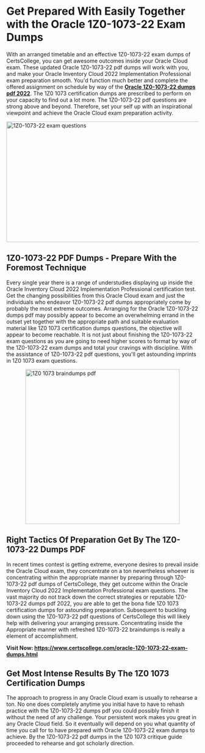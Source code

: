 <h1><strong>Get Prepared With Easily Together with the Oracle 1Z0-1073-22 Exam Dumps&nbsp;</strong></h1>
<p><span style="font-weight: 400;">With an arranged timetable and an effective  1Z0-1073-22 exam dumps of CertsCollege, you can get awesome outcomes inside your Oracle Cloud exam. These updated Oracle 1Z0-1073-22 pdf dumps will work with you, and make your Oracle Inventory Cloud 2022 Implementation Professional exam preparation smooth. You'd function much better and complete the offered assignment on schedule by way of the <strong><a href="https://www.certscollege.com/oracle-1Z0-1073-22-exam-dumps.html">Oracle 1Z0-1073-22 dumps pdf 2022</a></strong>. The 1Z0 1073 certification dumps are prescribed to perform on your capacity to find out a lot more. The  1Z0-1073-22 pdf questions are strong above and beyond. Therefore, set your self up with an inspirational viewpoint and achieve the Oracle Cloud exam preparation activity.&nbsp;</span></p>
<p><span style="font-weight: 400;"><img style="display: block; margin-left: auto; margin-right: auto;" src="https://i.ibb.co/CPDK3ps/Yellow-and-Blue-Initiative-Blog-Banner.png" alt="1Z0-1073-22 exam questions" width="559" height="315" /></span></p>
<h2><strong>1Z0-1073-22 PDF Dumps - Prepare With the Foremost Technique</strong></h2>
<p><span style="font-weight: 400;">Every single year there is a range of understudies displaying up inside the Oracle Inventory Cloud 2022 Implementation Professional certification test. Get the changing possibilities from this Oracle Cloud exam and just the individuals who endeavor 1Z0-1073-22 pdf dumps appropriately come by probably the most extreme outcomes. Arranging for the Oracle 1Z0-1073-22 dumps pdf may possibly appear to become an overwhelming errand in the outset yet together with the appropriate path and suitable evaluation material like 1Z0 1073 certification dumps questions, the objective will appear to become reachable. It is not just about finishing the 1Z0-1073-22 exam questions as you are going to need higher scores to format by way of the 1Z0-1073-22 exam dumps and total your cravings with discipline. With the assistance of 1Z0-1073-22 pdf questions, you'll get astounding imprints in 1Z0 1073 exam questions.</span></p>
<p><span style="font-weight: 400;"><a href="https://tinyurl.com/whttps://tinyurl.com/wre8cwvzre8cwvz"><img style="display: block; margin-left: auto; margin-right: auto;" src="https://i.ibb.co/9tMrhdY/Teacher-Appreciation-Invitation.png" alt="1Z0 1073 braindumps pdf " width="404" height="404" /></a></span></p>
<h2><strong>Right Tactics Of Preparation Get By The 1Z0-1073-22 Dumps PDF</strong></h2>
<p><span style="font-weight: 400;">In recent times contest is getting extreme, everyone desires to prevail inside the Oracle Cloud exam, they concentrate on a ton nevertheless whoever is concentrating within the appropriate manner by preparing through 1Z0-1073-22 pdf dumps of CertsCollege, they get outcome within the Oracle Inventory Cloud 2022 Implementation Professional exam questions. The vast majority do not track down the correct strategies or reputable 1Z0-1073-22 dumps pdf 2022, you are able to get the bona fide 1Z0 1073 certification dumps for astounding preparation. Subsequent to buckling down using the  1Z0-1073-22 pdf questions of CertsCollege this will likely help with delivering your arranging pressure. Concentrating inside the Appropriate manner with refreshed 1Z0-1073-22 braindumps is really a element of accomplishment.</span></p>
<p><span style="font-weight: 400;"><strong>Visit Now: <a href="https://www.certscollege.com/oracle-1Z0-1073-22-exam-dumps.html">https://www.certscollege.com/oracle-1Z0-1073-22-exam-dumps.html</a></strong></span></p>
<h2><strong>Get Most Intense Results By The 1Z0 1073 Certification Dumps</strong></h2>
<p><span style="font-weight: 400;">The approach to progress in any Oracle Cloud exam is usually to rehearse a ton. No one does completely anytime you initial have to have to rehash practice with the 1Z0-1073-22 dumps pdf you could possibly finish it without the need of any challenge. Your persistent work makes you great in any Oracle Cloud field. So it eventually will depend on you what quantity of time you call for to have prepared with Oracle 1Z0-1073-22 exam dumps to achieve. By the 1Z0-1073-22 pdf dumps in the 1Z0 1073 critique guide proceeded to rehearse and got scholarly direction.</span></p>
